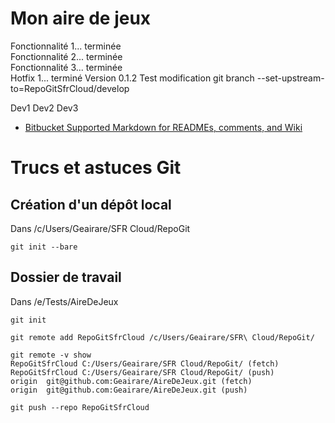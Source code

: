 # Mon aire de jeux #

Fonctionnalité 1... terminée   
Fonctionnalité 2... terminée  
Fonctionnalité 3... terminée  
Hotfix 1... terminé
Version 0.1.2
Test modification git branch --set-upstream-to=RepoGitSfrCloud/develop

Dev1
Dev2
Dev3

* [Bitbucket Supported Markdown for READMEs, comments, and Wiki](https://bitbucket.org/tutorials/markdowndemo)

# Trucs et astuces Git

## Création d'un dépôt local

Dans /c/Users/Geairare/SFR Cloud/RepoGit

```
git init --bare
```

## Dossier de travail

Dans /e/Tests/AireDeJeux

```
git init

git remote add RepoGitSfrCloud /c/Users/Geairare/SFR\ Cloud/RepoGit/

git remote -v show
RepoGitSfrCloud C:/Users/Geairare/SFR Cloud/RepoGit/ (fetch)
RepoGitSfrCloud C:/Users/Geairare/SFR Cloud/RepoGit/ (push)
origin  git@github.com:Geairare/AireDeJeux.git (fetch)
origin  git@github.com:Geairare/AireDeJeux.git (push)

git push --repo RepoGitSfrCloud
```


